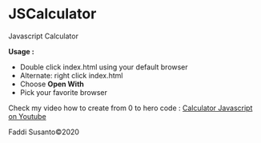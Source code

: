 # JSCalculator

Javascript Calculator

<b>Usage :</b>
<ul>
  <li>Double click index.html using your default browser</li>
  <li>Alternate: right click index.html</li>
  <li>Choose <b>Open With</b></li>
  <li>Pick your favorite browser</li>
</ul>

Check my video how to create from 0 to hero code : <a href="https://youtu.be/kU727j16-wY">Calculator Javascript on Youtube</a>

Faddi Susanto&copy;2020
